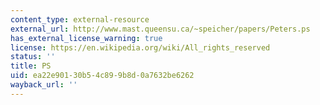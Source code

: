 ```yaml
---
content_type: external-resource
external_url: http://www.mast.queensu.ca/~speicher/papers/Peters.ps
has_external_license_warning: true
license: https://en.wikipedia.org/wiki/All_rights_reserved
status: ''
title: PS
uid: ea22e901-30b5-4c89-9b8d-0a7632be6262
wayback_url: ''
---
```

